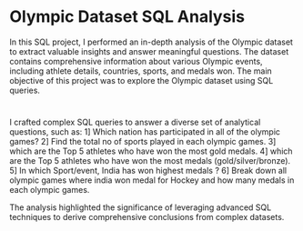 # Olympic Dataset SQL Analysis 
In this SQL project, I performed an in-depth analysis of the Olympic dataset to extract valuable insights and answer meaningful questions. The dataset contains comprehensive information about various Olympic events, including athlete details, countries, sports, and medals won.
The main objective of this project was to explore the Olympic dataset using SQL queries.
#
I crafted complex SQL queries to answer a diverse set of analytical questions, such as:
  1] Which nation has participated in all of the olympic games?
  2] Find the total no of sports played in each olympic games.
  3] which are the Top 5 athletes who have won the most gold medals.
  4] which are the Top 5 athletes who have won the most medals (gold/silver/bronze).
  5] In which Sport/event, India has won highest medals ? 
  6] Break down all olympic games where india won medal for Hockey and how many medals in each olympic games.

The analysis highlighted the significance of leveraging advanced SQL techniques to derive comprehensive conclusions from complex datasets.
